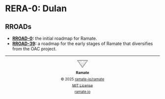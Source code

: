 # RERA-0: Dulan

## RROADs
- **[RROAD-0](/rroad/rera-000-000-000-dulan/rroad-000-000-000/README.md):** the initial roadmap for Ramate.
- **[RROAD-39](/rroad/rera-000-000-000-dulan/rroad-000-000-039/README.md):** a roadmap for the early stages of Ramate that diversifies from the OAC project.

<!--RAMATE FOOTER: DO NOT REMOVE THIS LINE-->
---

<div align="center">
  <a href="https://github.com/ramate-io/oac">
    <picture>
      <source srcset="/assets/ramate-inverted-transparent.png" media="(prefers-color-scheme: dark)">
      <img height="24" src="/assets/ramate-transparent.png" alt="Ramate"/>
    </picture>
  </a>
  <br/>
  <sub>
    <b>Ramate</b>
    <br/>
    &copy; 2025 <a href="https://github.com/ramate-io/ramate">ramate-io/ramate</a>
    <br/>
    <a href="https://github.com/ramate-io/ramate/blob/main/LICENSE">MIT License</a>
    <br/>
    <a href="https://www.ramate.io">ramate.io</a>
  </sub>
</div>

